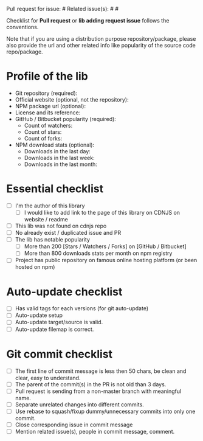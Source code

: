 
Pull request for issue: #
Related issue(s): # #

Checklist for **Pull request** or **lib adding request issue** follows the conventions.

Note that if you are using a distribution purpose repository/package, please also provide the url and other related info like popularity of the source code repo/package.

# Profile of the lib
 * Git repository (required):
 * Official website (optional, not the repository):
 * NPM package url (optional):
 * License and its reference:
 * GitHub / Bitbucket popularity (required):
   - Count of watchers:
   - Count of stars:
   - Count of forks:
 * NPM download stats (optional):
   - Downloads in the last day:
   - Downloads in the last week:
   - Downloads in the last month:

# Essential checklist
 * [ ] I'm the author of this library
   * [ ] I would like to add link to the page of this library on CDNJS on website / readme
 * [ ] This lib was not found on cdnjs repo
 * [ ] No already exist / duplicated issue and PR
 * [ ] The lib has notable popularity
   * [ ] More than 200 [Stars / Watchers / Forks] on [GitHub / Bitbucket]
   * [ ] More than 800 downloads stats per month on npm registry
 * [ ] Project has public repository on famous online hosting platform (or been hosted on npm)

# Auto-update checklist
 * [ ] Has valid tags for each versions (for git auto-update)
 * [ ] Auto-update setup
 * [ ] Auto-update target/source is valid.
 * [ ] Auto-update filemap is correct.

# Git commit checklist
 * [ ] The first line of commit message is less then 50 chars, be clean and clear, easy to understand.
 * [ ] The parent of the commit(s) in the PR is not old than 3 days.
 * [ ] Pull request is sending from a non-master branch with meaningful name.
 * [ ] Separate unrelated changes into different commits.
 * [ ] Use rebase to squash/fixup dummy/unnecessary commits into only one commit.
 * [ ] Close corresponding issue in commit message
 * [ ] Mention related issue(s), people in commit message, comment.
